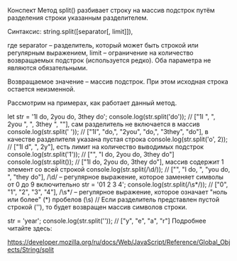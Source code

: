 Конспект
Метод split() разбивает строку на массив подстрок путём разделения строки указанным разделителем.

Синтаксис: string.split([separator[, limit]]),

где separator – разделитель, который может быть строкой или регулярным выражением, limit – ограничение на количество возвращаемых подстрок (используется редко). Оба параметра не являются обязательными.

Возвращаемое значение – массив подстрок. При этом исходная строка остается неизменной.

Рассмотрим на примерах, как работает данный метод.

let str = '1I do, 2you do, 3they do';
console.log(str.split('do'));
// ["1I ", ", 2you ", ", 3they ", ""], сам разделитель не включается в массив
console.log(str.split(' '));
// ["1I", "do,", "2you", "do,", "3they", "do"], в качестве разделителя указана пустая строка
console.log(str.split('o', 2));
// ["1I d", ", 2y"], есть лимит на количество выводимых подстрок
console.log(str.split('1'));
// ["", "I do, 2you do, 3they do"]
console.log(str.split());
// ["1I do, 2you do, 3they do"], массив содержит 1 элемент со всей строкой
console.log(str.split(/\d/));
// ["", "I do, ", "you do, ", "they do"], /\d/ – регулярное выражение, которое заменяет символы от 0 до 9 включительно
str = '01 2  3    4';
console.log(str.split(/\s*/)); // ["0", "1", "2", "3", "4"], /\s*/ – регулярное выражение, которое означает "ноль или более" (*) пробелов (\s)
//
Если разделитель представлен пустой строкой (''), то будет возвращен массив символов строки.

str = 'year';
console.log(str.split('')); // ["y", "e", "a", "r"]
Подробнее читайте здесь:

https://developer.mozilla.org/ru/docs/Web/JavaScript/Reference/Global_Objects/String/split
